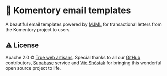 # 📨  Komentory email templates

A beautiful email templates powered by [MJML](https://github.com/mjmlio/mjml) for transactional letters from the Komentory project to users.

## ⚠️ License

Apache 2.0 &copy; [True web artisans](https://1wa.co/). Special thanks to all our [GitHub](https://github.com/Komentory) contributors, [Supabase](https://supabase.io) service and [Vic Shóstak](https://shostak.dev) for bringing this wonderful open source project to life.
